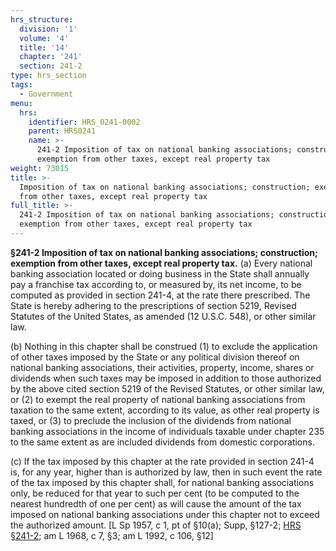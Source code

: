 ```yaml
---
hrs_structure:
  division: '1'
  volume: '4'
  title: '14'
  chapter: '241'
  section: 241-2
type: hrs_section
tags:
  - Government
menu:
  hrs:
    identifier: HRS_0241-0002
    parent: HRS0241
    name: >-
      241-2 Imposition of tax on national banking associations; construction;
      exemption from other taxes, except real property tax
weight: 73015
title: >-
  Imposition of tax on national banking associations; construction; exemption
  from other taxes, except real property tax
full_title: >-
  241-2 Imposition of tax on national banking associations; construction;
  exemption from other taxes, except real property tax
---
```

**§241-2 Imposition of tax on national banking associations; construction; exemption from other taxes, except real property tax.** (a) Every national banking association located or doing business in the State shall annually pay a franchise tax according to, or measured by, its net income, to be computed as provided in section 241-4, at the rate there prescribed. The State is hereby adhering to the prescriptions of section 5219, Revised Statutes of the United States, as amended (12 U.S.C. 548), or other similar law.

(b) Nothing in this chapter shall be construed (1) to exclude the application of other taxes imposed by the State or any political division thereof on national banking associations, their activities, property, income, shares or dividends when such taxes may be imposed in addition to those authorized by the above cited section 5219 of the Revised Statutes, or other similar law, or (2) to exempt the real property of national banking associations from taxation to the same extent, according to its value, as other real property is taxed, or (3) to preclude the inclusion of the dividends from national banking associations in the income of individuals taxable under chapter 235 to the same extent as are included dividends from domestic corporations.

(c) If the tax imposed by this chapter at the rate provided in section 241-4 is, for any year, higher than is authorized by law, then in such event the rate of the tax imposed by this chapter shall, for national banking associations only, be reduced for that year to such per cent (to be computed to the nearest hundredth of one per cent) as will cause the amount of the tax imposed on national banking associations under this chapter not to exceed the authorized amount. [L Sp 1957, c 1, pt of §10(a); Supp, §127-2; [HRS §241-2](/title-14/chapter-241/section-241-2/); am L 1968, c 7, §3; am L 1992, c 106, §12]